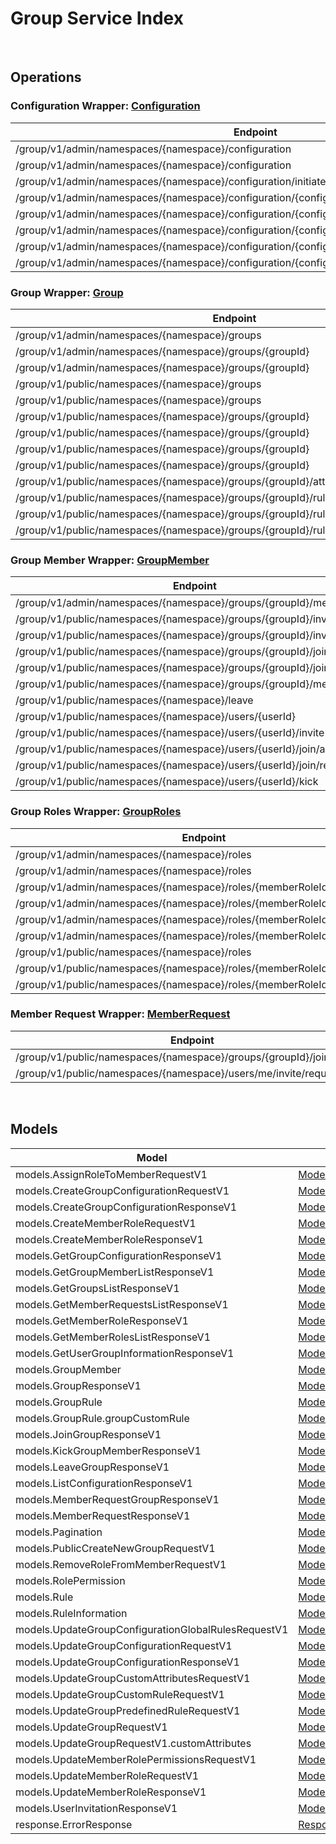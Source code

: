 # Group Service Index

&nbsp;  

## Operations

### Configuration Wrapper:  [Configuration](../AccelByte.Sdk/Api/Group/Wrapper/Configuration.cs)
| Endpoint | Method | ID | Class |
|---|---|---|---|
| /group/v1/admin/namespaces/{namespace}/configuration | GET | ListGroupConfigurationAdminV1 | [ListGroupConfigurationAdminV1](../AccelByte.Sdk/Api/Group/Operation//ListGroupConfigurationAdminV1.cs) |
| /group/v1/admin/namespaces/{namespace}/configuration | POST | CreateGroupConfigurationAdminV1 | [CreateGroupConfigurationAdminV1](../AccelByte.Sdk/Api/Group/Operation//CreateGroupConfigurationAdminV1.cs) |
| /group/v1/admin/namespaces/{namespace}/configuration/initiate | POST | InitiateGroupConfigurationAdminV1 | [InitiateGroupConfigurationAdminV1](../AccelByte.Sdk/Api/Group/Operation//InitiateGroupConfigurationAdminV1.cs) |
| /group/v1/admin/namespaces/{namespace}/configuration/{configurationCode} | GET | GetGroupConfigurationAdminV1 | [GetGroupConfigurationAdminV1](../AccelByte.Sdk/Api/Group/Operation//GetGroupConfigurationAdminV1.cs) |
| /group/v1/admin/namespaces/{namespace}/configuration/{configurationCode} | DELETE | DeleteGroupConfigurationV1 | [DeleteGroupConfigurationV1](../AccelByte.Sdk/Api/Group/Operation//DeleteGroupConfigurationV1.cs) |
| /group/v1/admin/namespaces/{namespace}/configuration/{configurationCode} | PATCH | UpdateGroupConfigurationAdminV1 | [UpdateGroupConfigurationAdminV1](../AccelByte.Sdk/Api/Group/Operation//UpdateGroupConfigurationAdminV1.cs) |
| /group/v1/admin/namespaces/{namespace}/configuration/{configurationCode}/rules/{allowedAction} | PUT | UpdateGroupConfigurationGlobalRuleAdminV1 | [UpdateGroupConfigurationGlobalRuleAdminV1](../AccelByte.Sdk/Api/Group/Operation//UpdateGroupConfigurationGlobalRuleAdminV1.cs) |
| /group/v1/admin/namespaces/{namespace}/configuration/{configurationCode}/rules/{allowedAction} | DELETE | DeleteGroupConfigurationGlobalRuleAdminV1 | [DeleteGroupConfigurationGlobalRuleAdminV1](../AccelByte.Sdk/Api/Group/Operation//DeleteGroupConfigurationGlobalRuleAdminV1.cs) |

### Group Wrapper:  [Group](../AccelByte.Sdk/Api/Group/Wrapper/Group.cs)
| Endpoint | Method | ID | Class |
|---|---|---|---|
| /group/v1/admin/namespaces/{namespace}/groups | GET | GetGroupListAdminV1 | [GetGroupListAdminV1](../AccelByte.Sdk/Api/Group/Operation//GetGroupListAdminV1.cs) |
| /group/v1/admin/namespaces/{namespace}/groups/{groupId} | GET | GetSingleGroupAdminV1 | [GetSingleGroupAdminV1](../AccelByte.Sdk/Api/Group/Operation//GetSingleGroupAdminV1.cs) |
| /group/v1/admin/namespaces/{namespace}/groups/{groupId} | DELETE | DeleteGroupAdminV1 | [DeleteGroupAdminV1](../AccelByte.Sdk/Api/Group/Operation//DeleteGroupAdminV1.cs) |
| /group/v1/public/namespaces/{namespace}/groups | GET | GetGroupListPublicV1 | [GetGroupListPublicV1](../AccelByte.Sdk/Api/Group/Operation//GetGroupListPublicV1.cs) |
| /group/v1/public/namespaces/{namespace}/groups | POST | CreateNewGroupPublicV1 | [CreateNewGroupPublicV1](../AccelByte.Sdk/Api/Group/Operation//CreateNewGroupPublicV1.cs) |
| /group/v1/public/namespaces/{namespace}/groups/{groupId} | GET | GetSingleGroupPublicV1 | [GetSingleGroupPublicV1](../AccelByte.Sdk/Api/Group/Operation//GetSingleGroupPublicV1.cs) |
| /group/v1/public/namespaces/{namespace}/groups/{groupId} | PUT | UpdateSingleGroupV1 | [UpdateSingleGroupV1](../AccelByte.Sdk/Api/Group/Operation//UpdateSingleGroupV1.cs) |
| /group/v1/public/namespaces/{namespace}/groups/{groupId} | DELETE | DeleteGroupPublicV1 | [DeleteGroupPublicV1](../AccelByte.Sdk/Api/Group/Operation//DeleteGroupPublicV1.cs) |
| /group/v1/public/namespaces/{namespace}/groups/{groupId} | PATCH | UpdatePatchSingleGroupPublicV1 | [UpdatePatchSingleGroupPublicV1](../AccelByte.Sdk/Api/Group/Operation//UpdatePatchSingleGroupPublicV1.cs) |
| /group/v1/public/namespaces/{namespace}/groups/{groupId}/attributes/custom | PUT | UpdateGroupCustomAttributesPublicV1 | [UpdateGroupCustomAttributesPublicV1](../AccelByte.Sdk/Api/Group/Operation//UpdateGroupCustomAttributesPublicV1.cs) |
| /group/v1/public/namespaces/{namespace}/groups/{groupId}/rules/custom | PUT | UpdateGroupCustomRulePublicV1 | [UpdateGroupCustomRulePublicV1](../AccelByte.Sdk/Api/Group/Operation//UpdateGroupCustomRulePublicV1.cs) |
| /group/v1/public/namespaces/{namespace}/groups/{groupId}/rules/defined/{allowedAction} | PUT | UpdateGroupPredefinedRulePublicV1 | [UpdateGroupPredefinedRulePublicV1](../AccelByte.Sdk/Api/Group/Operation//UpdateGroupPredefinedRulePublicV1.cs) |
| /group/v1/public/namespaces/{namespace}/groups/{groupId}/rules/defined/{allowedAction} | DELETE | DeleteGroupPredefinedRulePublicV1 | [DeleteGroupPredefinedRulePublicV1](../AccelByte.Sdk/Api/Group/Operation//DeleteGroupPredefinedRulePublicV1.cs) |

### Group Member Wrapper:  [GroupMember](../AccelByte.Sdk/Api/Group/Wrapper/GroupMember.cs)
| Endpoint | Method | ID | Class |
|---|---|---|---|
| /group/v1/admin/namespaces/{namespace}/groups/{groupId}/members | GET | GetGroupMembersListAdminV1 | [GetGroupMembersListAdminV1](../AccelByte.Sdk/Api/Group/Operation//GetGroupMembersListAdminV1.cs) |
| /group/v1/public/namespaces/{namespace}/groups/{groupId}/invite/accept | POST | AcceptGroupInvitationPublicV1 | [AcceptGroupInvitationPublicV1](../AccelByte.Sdk/Api/Group/Operation//AcceptGroupInvitationPublicV1.cs) |
| /group/v1/public/namespaces/{namespace}/groups/{groupId}/invite/reject | POST | RejectGroupInvitationPublicV1 | [RejectGroupInvitationPublicV1](../AccelByte.Sdk/Api/Group/Operation//RejectGroupInvitationPublicV1.cs) |
| /group/v1/public/namespaces/{namespace}/groups/{groupId}/join | POST | JoinGroupV1 | [JoinGroupV1](../AccelByte.Sdk/Api/Group/Operation//JoinGroupV1.cs) |
| /group/v1/public/namespaces/{namespace}/groups/{groupId}/join/cancel | POST | CancelGroupJoinRequestV1 | [CancelGroupJoinRequestV1](../AccelByte.Sdk/Api/Group/Operation//CancelGroupJoinRequestV1.cs) |
| /group/v1/public/namespaces/{namespace}/groups/{groupId}/members | GET | GetGroupMembersListPublicV1 | [GetGroupMembersListPublicV1](../AccelByte.Sdk/Api/Group/Operation//GetGroupMembersListPublicV1.cs) |
| /group/v1/public/namespaces/{namespace}/leave | POST | LeaveGroupPublicV1 | [LeaveGroupPublicV1](../AccelByte.Sdk/Api/Group/Operation//LeaveGroupPublicV1.cs) |
| /group/v1/public/namespaces/{namespace}/users/{userId} | GET | GetUserGroupInformationPublicV1 | [GetUserGroupInformationPublicV1](../AccelByte.Sdk/Api/Group/Operation//GetUserGroupInformationPublicV1.cs) |
| /group/v1/public/namespaces/{namespace}/users/{userId}/invite | POST | InviteGroupPublicV1 | [InviteGroupPublicV1](../AccelByte.Sdk/Api/Group/Operation//InviteGroupPublicV1.cs) |
| /group/v1/public/namespaces/{namespace}/users/{userId}/join/accept | POST | AcceptGroupJoinRequestPublicV1 | [AcceptGroupJoinRequestPublicV1](../AccelByte.Sdk/Api/Group/Operation//AcceptGroupJoinRequestPublicV1.cs) |
| /group/v1/public/namespaces/{namespace}/users/{userId}/join/reject | POST | RejectGroupJoinRequestPublicV1 | [RejectGroupJoinRequestPublicV1](../AccelByte.Sdk/Api/Group/Operation//RejectGroupJoinRequestPublicV1.cs) |
| /group/v1/public/namespaces/{namespace}/users/{userId}/kick | POST | KickGroupMemberPublicV1 | [KickGroupMemberPublicV1](../AccelByte.Sdk/Api/Group/Operation//KickGroupMemberPublicV1.cs) |

### Group Roles Wrapper:  [GroupRoles](../AccelByte.Sdk/Api/Group/Wrapper/GroupRoles.cs)
| Endpoint | Method | ID | Class |
|---|---|---|---|
| /group/v1/admin/namespaces/{namespace}/roles | GET | GetMemberRolesListAdminV1 | [GetMemberRolesListAdminV1](../AccelByte.Sdk/Api/Group/Operation//GetMemberRolesListAdminV1.cs) |
| /group/v1/admin/namespaces/{namespace}/roles | POST | CreateMemberRoleAdminV1 | [CreateMemberRoleAdminV1](../AccelByte.Sdk/Api/Group/Operation//CreateMemberRoleAdminV1.cs) |
| /group/v1/admin/namespaces/{namespace}/roles/{memberRoleId} | GET | GetSingleMemberRoleAdminV1 | [GetSingleMemberRoleAdminV1](../AccelByte.Sdk/Api/Group/Operation//GetSingleMemberRoleAdminV1.cs) |
| /group/v1/admin/namespaces/{namespace}/roles/{memberRoleId} | DELETE | DeleteMemberRoleAdminV1 | [DeleteMemberRoleAdminV1](../AccelByte.Sdk/Api/Group/Operation//DeleteMemberRoleAdminV1.cs) |
| /group/v1/admin/namespaces/{namespace}/roles/{memberRoleId} | PATCH | UpdateMemberRoleAdminV1 | [UpdateMemberRoleAdminV1](../AccelByte.Sdk/Api/Group/Operation//UpdateMemberRoleAdminV1.cs) |
| /group/v1/admin/namespaces/{namespace}/roles/{memberRoleId}/permissions | PUT | UpdateMemberRolePermissionAdminV1 | [UpdateMemberRolePermissionAdminV1](../AccelByte.Sdk/Api/Group/Operation//UpdateMemberRolePermissionAdminV1.cs) |
| /group/v1/public/namespaces/{namespace}/roles | GET | GetMemberRolesListPublicV1 | [GetMemberRolesListPublicV1](../AccelByte.Sdk/Api/Group/Operation//GetMemberRolesListPublicV1.cs) |
| /group/v1/public/namespaces/{namespace}/roles/{memberRoleId}/members | POST | UpdateMemberRolePublicV1 | [UpdateMemberRolePublicV1](../AccelByte.Sdk/Api/Group/Operation//UpdateMemberRolePublicV1.cs) |
| /group/v1/public/namespaces/{namespace}/roles/{memberRoleId}/members | DELETE | DeleteMemberRolePublicV1 | [DeleteMemberRolePublicV1](../AccelByte.Sdk/Api/Group/Operation//DeleteMemberRolePublicV1.cs) |

### Member Request Wrapper:  [MemberRequest](../AccelByte.Sdk/Api/Group/Wrapper/MemberRequest.cs)
| Endpoint | Method | ID | Class |
|---|---|---|---|
| /group/v1/public/namespaces/{namespace}/groups/{groupId}/join/request | GET | GetGroupJoinRequestPublicV1 | [GetGroupJoinRequestPublicV1](../AccelByte.Sdk/Api/Group/Operation//GetGroupJoinRequestPublicV1.cs) |
| /group/v1/public/namespaces/{namespace}/users/me/invite/request | GET | GetGroupInvitationRequestPublicV1 | [GetGroupInvitationRequestPublicV1](../AccelByte.Sdk/Api/Group/Operation//GetGroupInvitationRequestPublicV1.cs) |


&nbsp;  

## Models

| Model | Class |
|---|---|
| models.AssignRoleToMemberRequestV1 | [ModelsAssignRoleToMemberRequestV1](../AccelByte.Sdk/Api/Group/Model/ModelsAssignRoleToMemberRequestV1.cs) |
| models.CreateGroupConfigurationRequestV1 | [ModelsCreateGroupConfigurationRequestV1](../AccelByte.Sdk/Api/Group/Model/ModelsCreateGroupConfigurationRequestV1.cs) |
| models.CreateGroupConfigurationResponseV1 | [ModelsCreateGroupConfigurationResponseV1](../AccelByte.Sdk/Api/Group/Model/ModelsCreateGroupConfigurationResponseV1.cs) |
| models.CreateMemberRoleRequestV1 | [ModelsCreateMemberRoleRequestV1](../AccelByte.Sdk/Api/Group/Model/ModelsCreateMemberRoleRequestV1.cs) |
| models.CreateMemberRoleResponseV1 | [ModelsCreateMemberRoleResponseV1](../AccelByte.Sdk/Api/Group/Model/ModelsCreateMemberRoleResponseV1.cs) |
| models.GetGroupConfigurationResponseV1 | [ModelsGetGroupConfigurationResponseV1](../AccelByte.Sdk/Api/Group/Model/ModelsGetGroupConfigurationResponseV1.cs) |
| models.GetGroupMemberListResponseV1 | [ModelsGetGroupMemberListResponseV1](../AccelByte.Sdk/Api/Group/Model/ModelsGetGroupMemberListResponseV1.cs) |
| models.GetGroupsListResponseV1 | [ModelsGetGroupsListResponseV1](../AccelByte.Sdk/Api/Group/Model/ModelsGetGroupsListResponseV1.cs) |
| models.GetMemberRequestsListResponseV1 | [ModelsGetMemberRequestsListResponseV1](../AccelByte.Sdk/Api/Group/Model/ModelsGetMemberRequestsListResponseV1.cs) |
| models.GetMemberRoleResponseV1 | [ModelsGetMemberRoleResponseV1](../AccelByte.Sdk/Api/Group/Model/ModelsGetMemberRoleResponseV1.cs) |
| models.GetMemberRolesListResponseV1 | [ModelsGetMemberRolesListResponseV1](../AccelByte.Sdk/Api/Group/Model/ModelsGetMemberRolesListResponseV1.cs) |
| models.GetUserGroupInformationResponseV1 | [ModelsGetUserGroupInformationResponseV1](../AccelByte.Sdk/Api/Group/Model/ModelsGetUserGroupInformationResponseV1.cs) |
| models.GroupMember | [ModelsGroupMember](../AccelByte.Sdk/Api/Group/Model/ModelsGroupMember.cs) |
| models.GroupResponseV1 | [ModelsGroupResponseV1](../AccelByte.Sdk/Api/Group/Model/ModelsGroupResponseV1.cs) |
| models.GroupRule | [ModelsGroupRule](../AccelByte.Sdk/Api/Group/Model/ModelsGroupRule.cs) |
| models.GroupRule.groupCustomRule | [ModelsGroupRuleGroupCustomRule](../AccelByte.Sdk/Api/Group/Model/ModelsGroupRuleGroupCustomRule.cs) |
| models.JoinGroupResponseV1 | [ModelsJoinGroupResponseV1](../AccelByte.Sdk/Api/Group/Model/ModelsJoinGroupResponseV1.cs) |
| models.KickGroupMemberResponseV1 | [ModelsKickGroupMemberResponseV1](../AccelByte.Sdk/Api/Group/Model/ModelsKickGroupMemberResponseV1.cs) |
| models.LeaveGroupResponseV1 | [ModelsLeaveGroupResponseV1](../AccelByte.Sdk/Api/Group/Model/ModelsLeaveGroupResponseV1.cs) |
| models.ListConfigurationResponseV1 | [ModelsListConfigurationResponseV1](../AccelByte.Sdk/Api/Group/Model/ModelsListConfigurationResponseV1.cs) |
| models.MemberRequestGroupResponseV1 | [ModelsMemberRequestGroupResponseV1](../AccelByte.Sdk/Api/Group/Model/ModelsMemberRequestGroupResponseV1.cs) |
| models.MemberRequestResponseV1 | [ModelsMemberRequestResponseV1](../AccelByte.Sdk/Api/Group/Model/ModelsMemberRequestResponseV1.cs) |
| models.Pagination | [ModelsPagination](../AccelByte.Sdk/Api/Group/Model/ModelsPagination.cs) |
| models.PublicCreateNewGroupRequestV1 | [ModelsPublicCreateNewGroupRequestV1](../AccelByte.Sdk/Api/Group/Model/ModelsPublicCreateNewGroupRequestV1.cs) |
| models.RemoveRoleFromMemberRequestV1 | [ModelsRemoveRoleFromMemberRequestV1](../AccelByte.Sdk/Api/Group/Model/ModelsRemoveRoleFromMemberRequestV1.cs) |
| models.RolePermission | [ModelsRolePermission](../AccelByte.Sdk/Api/Group/Model/ModelsRolePermission.cs) |
| models.Rule | [ModelsRule](../AccelByte.Sdk/Api/Group/Model/ModelsRule.cs) |
| models.RuleInformation | [ModelsRuleInformation](../AccelByte.Sdk/Api/Group/Model/ModelsRuleInformation.cs) |
| models.UpdateGroupConfigurationGlobalRulesRequestV1 | [ModelsUpdateGroupConfigurationGlobalRulesRequestV1](../AccelByte.Sdk/Api/Group/Model/ModelsUpdateGroupConfigurationGlobalRulesRequestV1.cs) |
| models.UpdateGroupConfigurationRequestV1 | [ModelsUpdateGroupConfigurationRequestV1](../AccelByte.Sdk/Api/Group/Model/ModelsUpdateGroupConfigurationRequestV1.cs) |
| models.UpdateGroupConfigurationResponseV1 | [ModelsUpdateGroupConfigurationResponseV1](../AccelByte.Sdk/Api/Group/Model/ModelsUpdateGroupConfigurationResponseV1.cs) |
| models.UpdateGroupCustomAttributesRequestV1 | [ModelsUpdateGroupCustomAttributesRequestV1](../AccelByte.Sdk/Api/Group/Model/ModelsUpdateGroupCustomAttributesRequestV1.cs) |
| models.UpdateGroupCustomRuleRequestV1 | [ModelsUpdateGroupCustomRuleRequestV1](../AccelByte.Sdk/Api/Group/Model/ModelsUpdateGroupCustomRuleRequestV1.cs) |
| models.UpdateGroupPredefinedRuleRequestV1 | [ModelsUpdateGroupPredefinedRuleRequestV1](../AccelByte.Sdk/Api/Group/Model/ModelsUpdateGroupPredefinedRuleRequestV1.cs) |
| models.UpdateGroupRequestV1 | [ModelsUpdateGroupRequestV1](../AccelByte.Sdk/Api/Group/Model/ModelsUpdateGroupRequestV1.cs) |
| models.UpdateGroupRequestV1.customAttributes | [ModelsUpdateGroupRequestV1CustomAttributes](../AccelByte.Sdk/Api/Group/Model/ModelsUpdateGroupRequestV1CustomAttributes.cs) |
| models.UpdateMemberRolePermissionsRequestV1 | [ModelsUpdateMemberRolePermissionsRequestV1](../AccelByte.Sdk/Api/Group/Model/ModelsUpdateMemberRolePermissionsRequestV1.cs) |
| models.UpdateMemberRoleRequestV1 | [ModelsUpdateMemberRoleRequestV1](../AccelByte.Sdk/Api/Group/Model/ModelsUpdateMemberRoleRequestV1.cs) |
| models.UpdateMemberRoleResponseV1 | [ModelsUpdateMemberRoleResponseV1](../AccelByte.Sdk/Api/Group/Model/ModelsUpdateMemberRoleResponseV1.cs) |
| models.UserInvitationResponseV1 | [ModelsUserInvitationResponseV1](../AccelByte.Sdk/Api/Group/Model/ModelsUserInvitationResponseV1.cs) |
| response.ErrorResponse | [ResponseErrorResponse](../AccelByte.Sdk/Api/Group/Model/ResponseErrorResponse.cs) |
